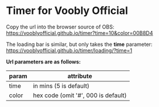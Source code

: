 # Timer for Voobly Official

Copy the url into the browser source of OBS: https://vooblyofficial.github.io/timer?time=10&color=00B8D4

The loading bar is similar, but only takes the **time** parameter: https://vooblyofficial.github.io/timer/loading/?time=1

**Url parameters are as follows:**

param | attribute
--- | ---
time  | in mins (5 is default)
color | hex code (omit '#', 000 is default)

